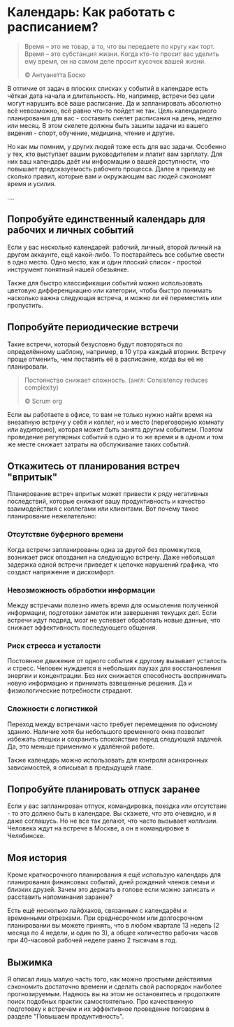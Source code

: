 # Календарь: Как работать с расписанием?

> Время – это не товар, а то, что вы передаете по кругу как торт. Время – это субстанция жизни. Когда кто-то просит вас уделить ему время, он на самом деле просит кусочек вашей жизни.
>
> ©️ Антуанетта Боско

В отличие от задач в плоских списках у событий в календаре есть чёткая дата начала и длительность. Но, например, встречи без цели могут нарушить всё ваше расписание. Да и запланировать абсолютно всё невозможно, всё равно что-то пойдет не так. Цель календарного планирования для вас - составить скелет расписания на день, неделю или месяц. В этом скелете должны быть зашиты задачи из вашего видения - спорт, обучение, медицина, чтение и другие.

Но как мы помним, у других людей тоже есть для вас задачи. Особенно у тех, кто выступает вашим руководителем и платит вам зарплату. Для них ваш календарь даёт им информации о вашей доступности, что повышает предсказуемость рабочего процесса. Далее я приведу не сколько правил, которые вам и окружающим вас людей сэкономят время и усилия.

....

## Попробуйте единственный календарь для рабочих и личных событий

Если у вас несколько календарей: рабочий, личный, второй личный на другом аккаунте, ещё какой-либо. То постарайтесь все событие свести в одно место. Одно место, как и один плоский список - простой инструмент понятный нашей обезьянке.

Также для быстро классификации событий можно использовать цветовую дифференциацию или категории, чтобы быстро понимать насколько важна следующая встреча, и можно ли её переместить или пропустить.

## Попробуйте периодические встречи

Такие встречи, который безусловно будут повторяться по определённому шаблону, например, в 10 утра каждый вторник. Встречу проще отменить, чем поставить её в расписание, когда вы её не планировали.

> Постоянство снижает сложность. (англ: Consistency reduces complexity)
>
> ©️ Scrum org

Если вы работаете в офисе, то вам не только нужно найти время на внезапную встречу у себя и коллег, но и место (переговорную комнату или аудиторию), которая может быть занята другим событием. Поэтом проведение регулярных событий в одно и то же время и в одном и том же месте снижает затраты на обслуживание таких событий.

## Откажитесь от планирования встреч "впритык"

Планирование встреч впритык может привести к ряду негативных последствий, которые снижают вашу продуктивность и качество взаимодействия с коллегами или клиентами. Вот почему такое планирование нежелательно:

### Отсутствие буферного времени

Когда встречи запланированы одна за другой без промежутков, возникает риск опоздания на следующую встречу. Даже небольшая задержка одной встречи приведет к цепочке нарушений графика, что создаст напряжение и дискомфорт.

### Невозможность обработки информации

Между встречами полезно иметь время для осмысления полученной информации, подготовки заметок или завершения текущих дел. Если встречи идут подряд, мозг не успевает обработать новые данные, что снижает эффективность последующего общения.

### Риск стресса и усталости

Постоянное движение от одного события к другому вызывает усталость и стресс. Человек нуждается в небольших паузах для восстановления энергии и концентрации. Без них снижается способность воспринимать новую информацию и принимать взвешенные решения. Да и физиологические потребности страдают.

### Сложности с логистикой

Переход между встречами часто требует перемещения по офисному зданию. Наличие хотя бы небольшого временного окна позволит избежать спешки и сохранить спокойствие перед следующей задачей. Да, это меньше применимо к удалённой работе.

Также календарь можно использовать для контроля асинхронных зависимостей, я описывал в предыдущей главе.

## Попробуйте планировать отпуск заранее

Если у вас запланирован отпуск, командировка, поездка или отсутствие - то это должно быть в календаре. Вы скажете, что это очевидно, и я даже соглашусь. Но не все так делают, что часто вызывает коллизии. Человека ждут на встрече в Москве, а он в командировке в Челябинске.

## Моя история

Кроме краткосрочного планирования я ещё использую календарь для планирования финансовых событий, дней рождений членов семьи и близких друзей. Зачем это держать в голове если можно записать и расставить напоминания заранее?

Есть ещё несколько лайфхаков, связанным с календарём и временными отрезками. При среднесрочном или долгосрочном планировании вы можете принять, что в любом квартале 13 недель (2 месяца по 4 недели, и один по 3), а общее количество рабочих часов при 40-часовой рабочей неделе равно 2 тысячам в год.

## Выжимка

Я описал лишь малую часть того, как можно простыми действиями сэкономить достаточно времени и сделать свой распорядок наиболее прогнозируемым. Надеюсь вы на этом не остановитесь и продолжите поиск подобных практик самостоятельно. Про качественную подготовку к встречам и их эффективное проведение поговорим в разделе "Повышаем продуктивность".

